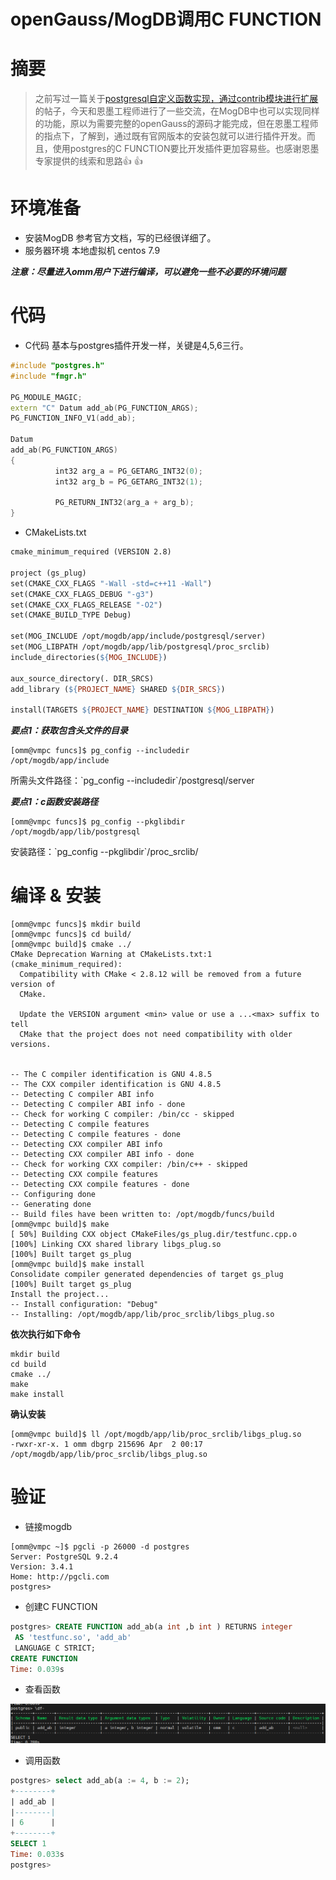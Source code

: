 # openGauss/MogDB调用C FUNCTION
# 摘要
> 之前写过一篇关于[postgresql自定义函数实现，通过contrib模块进行扩展](https://blog.csdn.net/xk_xx/article/details/123011397 "postgresql自定义函数实现，通过contrib模块进行扩展")的帖子，今天和恩墨工程师进行了一些交流，在MogDB中也可以实现同样的功能，原以为需要完整的openGauss的源码才能完成，但在恩墨工程师的指点下，了解到，通过既有官网版本的安装包就可以进行插件开发。而且，使用postgres的C FUNCTION要比开发插件更加容易些。也感谢恩墨专家提供的线索和思路:+1: :+1:

# 环境准备
* 安装MogDB
参考官方文档，写的已经很详细了。
* 服务器环境
本地虚拟机 centos 7.9

***注意：尽量进入******omm******用户下进行编译，可以避免一些不必要的环境问题***

# 代码
* C代码
基本与postgres插件开发一样，关键是4,5,6三行。

```cpp
#include "postgres.h"
#include "fmgr.h"

PG_MODULE_MAGIC;
extern "C" Datum add_ab(PG_FUNCTION_ARGS);
PG_FUNCTION_INFO_V1(add_ab);

Datum
add_ab(PG_FUNCTION_ARGS)
{
          int32 arg_a = PG_GETARG_INT32(0);
          int32 arg_b = PG_GETARG_INT32(1);

          PG_RETURN_INT32(arg_a + arg_b);
}
```
* CMakeLists.txt

```makefile
cmake_minimum_required (VERSION 2.8)

project (gs_plug)
set(CMAKE_CXX_FLAGS "-Wall -std=c++11 -Wall")
set(CMAKE_CXX_FLAGS_DEBUG "-g3")
set(CMAKE_CXX_FLAGS_RELEASE "-O2")
set(CMAKE_BUILD_TYPE Debug)

set(MOG_INCLUDE /opt/mogdb/app/include/postgresql/server)
set(MOG_LIBPATH /opt/mogdb/app/lib/postgresql/proc_srclib)
include_directories(${MOG_INCLUDE})

aux_source_directory(. DIR_SRCS)
add_library (${PROJECT_NAME} SHARED ${DIR_SRCS})

install(TARGETS ${PROJECT_NAME} DESTINATION ${MOG_LIBPATH})
```
***要点1：获取包含头文件的目录***

```Plain Text
[omm@vmpc funcs]$ pg_config --includedir
/opt/mogdb/app/include
```
所需头文件路径：\`pg\_config --includedir\`/postgresql/server

***要点1：c函数安装路径***

```Plain Text
[omm@vmpc funcs]$ pg_config --pkglibdir
/opt/mogdb/app/lib/postgresql
```
安装路径：\`pg\_config --pkglibdir\`/proc\_srclib/



# 编译 & 安装
```Plain Text
[omm@vmpc funcs]$ mkdir build
[omm@vmpc funcs]$ cd build/
[omm@vmpc build]$ cmake ../
CMake Deprecation Warning at CMakeLists.txt:1 (cmake_minimum_required):
  Compatibility with CMake < 2.8.12 will be removed from a future version of
  CMake.

  Update the VERSION argument <min> value or use a ...<max> suffix to tell
  CMake that the project does not need compatibility with older versions.


-- The C compiler identification is GNU 4.8.5
-- The CXX compiler identification is GNU 4.8.5
-- Detecting C compiler ABI info
-- Detecting C compiler ABI info - done
-- Check for working C compiler: /bin/cc - skipped
-- Detecting C compile features
-- Detecting C compile features - done
-- Detecting CXX compiler ABI info
-- Detecting CXX compiler ABI info - done
-- Check for working CXX compiler: /bin/c++ - skipped
-- Detecting CXX compile features
-- Detecting CXX compile features - done
-- Configuring done
-- Generating done
-- Build files have been written to: /opt/mogdb/funcs/build
[omm@vmpc build]$ make
[ 50%] Building CXX object CMakeFiles/gs_plug.dir/testfunc.cpp.o
[100%] Linking CXX shared library libgs_plug.so
[100%] Built target gs_plug
[omm@vmpc build]$ make install
Consolidate compiler generated dependencies of target gs_plug
[100%] Built target gs_plug
Install the project...
-- Install configuration: "Debug"
-- Installing: /opt/mogdb/app/lib/proc_srclib/libgs_plug.so
```
**依次执行如下命令**

```Plain Text
mkdir build
cd build
cmake ../
make
make install
```
**确认安装**

```Plain Text
[omm@vmpc build]$ ll /opt/mogdb/app/lib/proc_srclib/libgs_plug.so
-rwxr-xr-x. 1 omm dbgrp 215696 Apr  2 00:17 /opt/mogdb/app/lib/proc_srclib/libgs_plug.so

```
# 验证
* 链接mogdb

```Plain Text
[omm@vmpc ~]$ pgcli -p 26000 -d postgres
Server: PostgreSQL 9.2.4
Version: 3.4.1
Home: http://pgcli.com
postgres>
```
* 创建C FUNCTION

```sql
postgres> CREATE FUNCTION add_ab(a int ,b int ) RETURNS integer
 AS 'testfunc.so', 'add_ab'
 LANGUAGE C STRICT;
CREATE FUNCTION
Time: 0.039s
```
* 查看函数

![image](images/8f11c785-f027-47b5-a1ba-726edaacb2f2.png)

* 调用函数

```sql
postgres> select add_ab(a := 4, b := 2);
+--------+
| add_ab |
|--------|
| 6      |
+--------+
SELECT 1
Time: 0.033s
postgres>

```